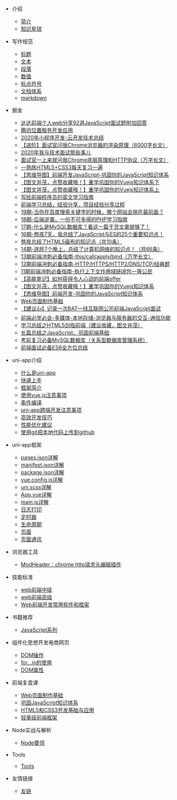 
* 介绍
    * [简介](/关于我.md)
    * [知识星球](/知识星球.md)

* 写作规范
    * [标题](/技术文档写作规范/title.md)
    * [文本](/技术文档写作规范/text.md)
    * [段落](/技术文档写作规范/paragraph.md)
    * [数值](/技术文档写作规范/number.md)
    * [标点符号](/技术文档写作规范/marks.md)
    * [文档体系](/技术文档写作规范/structure.md)
    * [markdown](/技术文档写作规范/markdown.md)

* 掘金
	* [达达前端个人web分享92道JavaScript面试题附加回答](/掘金/达达前端个人web分享92道JavaScript面试题附加回答.md)
	* [腾讯位置服务开发应用](/掘金/腾讯位置服务开发应用.md)
	* [2020年小程序开发-云开发技术总结](/掘金/2020年小程序开发-云开发技术总结.md)
	* [【进阶】面试官问我Chrome浏览器的渲染原理（6000字长文）](/掘金/【进阶】面试官问我Chrome浏览器的渲染原理（6000字长文）.md)
	* [2020年我与技术面试那些事儿](/掘金/2020年我与技术面试那些事儿.md) 
	* [面试官一上来就问我Chrome底层原理和HTTP协议（万字长文）](/掘金/面试官一上来就问我Chrome底层原理和HTTP协议（万字长文）.md) 
	* [一熟练HTML5+CSS3每天复习一遍](/掘金/一熟练HTML5+CSS3每天复习一遍.md)
	* [【思维导图】前端开发JavaScript-巩固你的JavaScript知识体系](/掘金/【思维导图】前端开发JavaScript-巩固你的JavaScript知识体系.md) 
	* [【图文并茂，点赞收藏哦！】重学巩固你的Vuejs知识体系下](/掘金/【图文并茂，点赞收藏哦！】重学巩固你的Vuejs知识体系下.md)
	* [【图文并茂，点赞收藏哦！】重学巩固你的Vuejs知识体系上](/掘金/【图文并茂，点赞收藏哦！】重学巩固你的Vuejs知识体系上.md) 
	* [写给前端程序员的英文学习指南](/掘金/写给前端程序员的英文学习指南.md) 
	* [前端学习总结，经验分享，项目经验分享过程](/掘金/前端学习总结，经验分享，项目经验分享过程.md) 
	* [19期-当你在百度搜索关键字的时候，哪个网站会排在最前面？](/掘金/19期-当你在百度搜索关键字的时候，哪个网站会排在最前面？.md)
	* [18期-后端逆袭，一份不可多得的PHP学习指南](/掘金/18期-后端逆袭，一份不可多得的PHP学习指南.md) 
	* [17期-什么是MySQL数据库？看这一篇干货文章就够了！](/掘金/17期-什么是MySQL数据库？看这一篇干货文章就够了！.md)
	* [16期-熬夜7天，我总结了JavaScript与ES的25个重要知识点！](/掘金/16期-熬夜7天，我总结了JavaScript与ES的25个重要知识点！.md)
	* [熬夜总结了HTML5画布的知识点（共10条）](/掘金/熬夜总结了HTML5画布的知识点（共10条）.md) 
	* [14期-连肝7个晚上，总结了计算机网络的知识点！（共66条）](/掘金/14期-连肝7个晚上，总结了计算机网络的知识点！（共66条）.md)
	* [13期前端冲刺必备指南-this/call/apply/bind（万字长文）](/掘金/13期前端冲刺必备指南-this-call-apply-bind（万字长文）.md)
	* [12期前端冲刺必备指南-HTTP/HTTPS/HTTP2/DNS/TCP/经典题](/掘金/12期前端冲刺必备指南-HTTP-HTTPS-HTTP2-DNS-TCP-经典题.md)
	* [11期前端冲刺必备指南-执行上下文作用域链闭包一等公民](/掘金/11期前端冲刺必备指南-执行上下文作用域链闭包一等公民.md)
	* [【高能笔记】如何获得令人心动的前端offer](/掘金/【高能笔记】如何获得令人心动的前端offer.md)
	* [【图文并茂，点赞收藏哦！】重学巩固你的Vuejs知识体系](/掘金/【图文并茂，点赞收藏哦！】重学巩固你的Vuejs知识体系.md)
	* [【思维导图】前端开发-巩固你的JavaScript知识体系](/掘金/【思维导图】前端开发-巩固你的JavaScript知识体系.md)
	* [Web页面制作基础](/掘金/Web页面制作基础.md)
	* [【建议👍】记录一次BAT一线互联网公司前端JavaScript面试](/掘金/【建议👍】记录一次BAT一线互联网公司前端JavaScript面试.md)
	* [前端必学必会-多媒体-本地存储-浏览器与服务器的交互-通信功能](/掘金/前端必学必会-多媒体-本地存储-浏览器与服务器的交互-通信功能.md)
	* [学习总结之HTML5剑指前端（建议收藏，图文并茂）](/掘金/学习总结之HTML5剑指前端（建议收藏，图文并茂）.md)
	* [长篇总结之JavaScript，巩固前端基础](/掘金/长篇总结之JavaScript，巩固前端基础.md)
	* [考前复习必备MySQL数据库（关系型数据库管理系统）](/掘金/考前复习必备MySQL数据库（关系型数据库管理系统）.md)
	* [前端面试必备ES6全方位总结](/掘金/前端面试必备ES6全方位总结.md)

* uni-app介绍
    * [什么是uni-app](/uni-app介绍/什么是uni-app.md)
    * [快速上手](/uni-app介绍/快速上手.md)
    * [框架简介](/uni-app介绍/框架简介.md)
    * [使用vue.js注意事项](/uni-app介绍/使用vue.js注意事项.md)
    * [条件编译](/uni-app介绍/条件编译.md)
    * [uni-app跨端开发注意事项](/uni-app介绍/uni-app跨端开发注意事项.md)
    * [高效开发技巧](/uni-app介绍/高效开发技巧.md)
    * [性能优化建议](/uni-app介绍/性能优化建议.md)
    * [使用git把本地代码上传到github](/uni-app介绍/使用git把本地代码上传到github.md)

* uni-app框架
    * [pages.json详解](/uni-app框架/pages.json详解.md)
    * [manifest.json详解](/uni-app框架/manifest.json详解.md)
    * [package.json详解](/uni-app框架/package.json详解.md)
    * [vue.config.js详解](/uni-app框架/vue.config.js详解.md)
    * [uni.scss详解](/uni-app框架/uni.scss详解.md)
    * [App.vue详解](/uni-app框架/App.vue详解.md)
    * [main.js详解](/uni-app框架/main.js详解.md)
    * [日志打印](/uni-app框架/日志打印.md)
    * [定时器](/uni-app框架/定时器.md)
    * [生命周期](/uni-app框架/生命周期.md)
    * [页面](/uni-app框架/页面.md)
    * [页面通讯](/uni-app框架/页面通讯.md)

* 浏览器工具
    * [ModHeader：chrome http请求头编辑插件](/浏览器工具/ModHeader-chrome-http请求头编辑插件.md)

* 技能标准
    * [web前端中级](/技能标准/web前端中级.md)
    * [web前端高级](/技能标准/web前端高级.md)
    * [Web前端开发常用软件和框架](/技能标准/Web前端开发常用软件和框架.md)

* 书籍推荐
    * [JavaScript系列](/书籍推荐/JavaScript系列.md)

* 组件化思想开发电商网页
    * [DOM操作](/组件化思想开发电商网页/DOM操作.md)
    * [for...in的使用](/组件化思想开发电商网页/for...in的使用.md)
    * [DOM属性](/组件化思想开发网页/DOM属性.md)

* 前端复盘课
    * [Web页面制作基础](/前端复盘课/Web页面制作基础.md)
    * [巩固JavaScript知识体系](/前端复盘课/JavaScript程序设计.md)
    * [HTML5和CSS3开发基础与应用](/前端复盘课/HTML5和CSS3开发基础与应用.md)
    * [轻量级前端框架](/前端复盘课/轻量级前端框架.md)

* Node实战与解析
    * [Node要领](/Node实战与解析/Node要领.md)

* Tools
	* [Tools](Tools/Tools.md)

* 友情链接
    * [友链](/友情链接/友链.md)